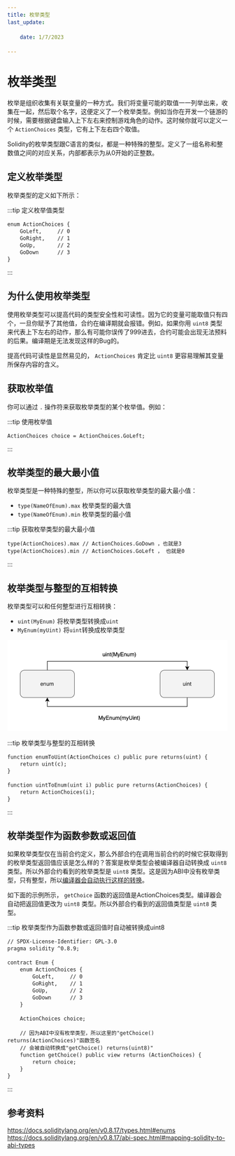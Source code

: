 ```yaml
---
title: 枚举类型
last_update:

    date: 1/7/2023

---
```


# 枚举类型

枚举是组织收集有关联变量的一种方式。我们将变量可能的取值一一列举出来，收集在一起，然后取个名字，这便定义了一个枚举类型。例如当你在开发一个链游的时候，需要根据键盘输入上下左右来控制游戏角色的动作。这时候你就可以定义一个 `ActionChoices` 类型，它有上下左右四个取值。

Solidity的枚举类型跟C语言的类似，都是一种特殊的整型。定义了一组名称和整数值之间的对应关系，内部都表示为从0开始的正整数。

## 定义枚举类型

枚举类型的定义如下所示：

:::tip 定义枚举值类型 

```solidity
enum ActionChoices { 
    GoLeft,     // 0
    GoRight,    // 1
    GoUp,       // 2
    GoDown      // 3
}
```

:::

## 为什么使用枚举类型

使用枚举类型可以提高代码的类型安全性和可读性。因为它的变量可能取值只有四个，一旦你赋予了其他值，合约在编译期就会报错。例如，如果你用 `uint8` 类型来代表上下左右的动作，那么有可能你误传了999进去，合约可能会出现无法预料的后果。编译期是无法发现这样的Bug的。

提高代码可读性是显然易见的， `ActionChoices` 肯定比 `uint8` 更容易理解其变量所保存内容的含义。

## 获取枚举值

你可以通过 `.` 操作符来获取枚举类型的某个枚举值。例如：

:::tip 使用枚举值

```solidity
ActionChoices choice = ActionChoices.GoLeft;
```

:::

## 枚举类型的最大最小值

枚举类型是一种特殊的整型，所以你可以获取枚举类型的最大最小值：

* `type(NameOfEnum).max` 枚举类型的最大值
* `type(NameOfEnum).min` 枚举类型的最小值

:::tip 获取枚举类型的最大最小值

```solidity
type(ActionChoices).max // ActionChoices.GoDown ，也就是3
type(ActionChoices).min // ActionChoices.GoLeft ， 也就是0
```

:::

## 枚举类型与整型的互相转换

枚举类型可以和任何整型进行互相转换：

* `uint(MyEnum)` 将枚举类型转换成`uint`
* `MyEnum(myUint)` 将`uint`转换成枚举类型

![Untitled](assets/enum/Untitled.png)

:::tip 枚举类型与整型的互相转换

```solidity
function enumToUint(ActionChoices c) public pure returns(uint) {
    return uint(c);
}

function uintToEnum(uint i) public pure returns(ActionChoices) {
    return ActionChoices(i);
}
```

:::

## 枚举类型作为函数参数或返回值

如果枚举类型仅在当前合约定义，那么外部合约在调用当前合约的时候它获取得到的枚举类型返回值应该是怎么样的？答案是枚举类型会被编译器自动转换成 `uint8` 类型。所以外部合约看到的枚举类型是 `uint8` 类型。这是因为ABI中没有枚举类型，只有整型，所以[编译器会自动执行这样的转换](https://docs.soliditylang.org/en/v0.8.17/abi-spec.html#mapping-solidity-to-abi-types)。

如下面的示例所示， `getChoice` 函数的返回值是ActionChoices类型。编译器会自动把返回值更改为 `uint8` 类型。所以外部合约看到的返回值类型是 `uint8` 类型。

:::tip 枚举类型作为函数参数或返回值时自动被转换成uint8

```solidity
// SPDX-License-Identifier: GPL-3.0
pragma solidity ^0.8.9;

contract Enum {
    enum ActionChoices { 
        GoLeft,     // 0
        GoRight,    // 1
        GoUp,       // 2
        GoDown      // 3
    }

    ActionChoices choice;

    // 因为ABI中没有枚举类型，所以这里的"getChoice() returns(ActionChoices)"函数签名
    // 会被自动转换成"getChoice() returns(uint8)"
    function getChoice() public view returns (ActionChoices) {
        return choice;
    }
}
```

:::

## 参考资料

https://docs.soliditylang.org/en/v0.8.17/types.html#enums
https://docs.soliditylang.org/en/v0.8.17/abi-spec.html#mapping-solidity-to-abi-types
